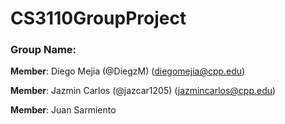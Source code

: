 # CS3110GroupProject

### Group Name: 

**Member**: Diego Mejia (@DiegzM) (diegomejia@cpp.edu)

**Member**: Jazmin Carlos (@jazcar1205) (jazmincarlos@cpp.edu)

**Member**: Juan Sarmiento
